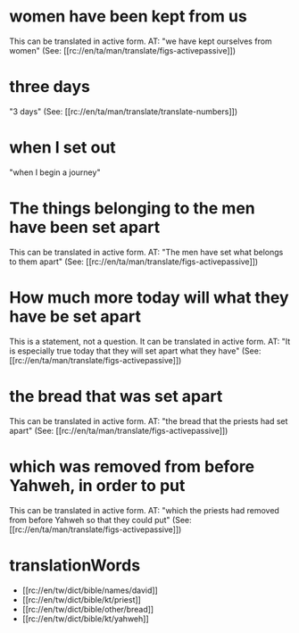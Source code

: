 # women have been kept from us

This can be translated in active form. AT: "we have kept ourselves from women" (See: [[rc://en/ta/man/translate/figs-activepassive]])

# three days

"3 days" (See: [[rc://en/ta/man/translate/translate-numbers]])

# when I set out

"when I begin a journey"

# The things belonging to the men have been set apart

This can be translated in active form. AT: "The men have set what belongs to them apart" (See: [[rc://en/ta/man/translate/figs-activepassive]])

# How much more today will what they have be set apart

This is a statement, not a question. It can be translated in active form. AT: "It is especially true today that they will set apart what they have" (See: [[rc://en/ta/man/translate/figs-activepassive]])

# the bread that was set apart

This can be translated in active form. AT: "the bread that the priests had set apart" (See: [[rc://en/ta/man/translate/figs-activepassive]])

# which was removed from before Yahweh, in order to put

This can be translated in active form. AT: "which the priests had removed from before Yahweh so that they could put" (See: [[rc://en/ta/man/translate/figs-activepassive]])

# translationWords

* [[rc://en/tw/dict/bible/names/david]]
* [[rc://en/tw/dict/bible/kt/priest]]
* [[rc://en/tw/dict/bible/other/bread]]
* [[rc://en/tw/dict/bible/kt/yahweh]]